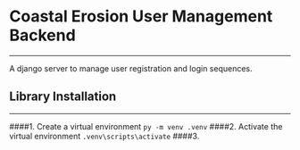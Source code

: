 # Coastal Erosion User Management Backend
***
A django server to manage user registration and login sequences.

## Library Installation
***
####1. Create a virtual environment
```py -m venv .venv```
####2. Activate the virtual environment
```.venv\scripts\activate```
####3. 

